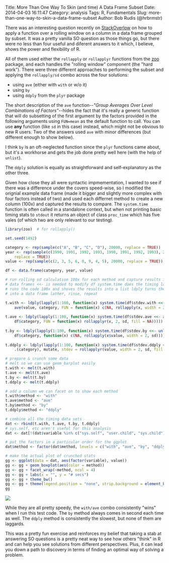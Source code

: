 Title: More Than One Way To Skin (and time) A Data Frame Subset
Date: 2014-04-03 16:11:47
Category: analysis
Tags: R, Fundamentals
Slug: more-than-one-way-to-skin-a-data-frame-subset
Author: Bob Rudis (@hrbrmstr)

There was an interesting question recently on [StackOverlow](http://stackoverflow.com/q/22775269/1457051) on how to apply a function over a rolling window on a column in a data frame grouped by subset. It was a pretty vanilla SO question as those things go, but there were no less than four useful and diferent answers to it which, I believe, shows the power and flexibility of R.

All of them used either the `rollapply` or `rollapplyr` functions from the [zoo](http://cran.r-project.org/web/packages/zoo/index.html) package, and each handles the "rolling window" component (the "hard work"). There were three different approaches to performing the subset and applying the `rollapply/sd` combo across the four solutions:

- using `ave` (either with `with` or w/o it)
- using `by`
- using `ddply` from the `plyr` package

The short description of the `ave` function--*"Group Averages Over Level Combinations of Factors"*--hides the fact that it's really a generic function that will do subsetting of the first argument by the factors provided in the following arguments using `FUN=mean` as the default function to call. You can use **any** function (like `sd` in this case) instead, which might not be obvious to new R users. Two of the answers used `ave` with minor differences (but different enough to show below).

I think `by` is an oft-neglected function since the `plyr` functions came about, but it's a workhorse and gets the job done pretty well here (with the help of `unlist`).

The `ddply` solution is equally as straightforward and self-explanatory as the other three.

Given how close they all were syntactic impmementation, I wanted to see if there was a difference under the covers speed-wise, so I modified the orignial example data frame (made it bigger and slightly more complex with four factors instead of two) and used each differnet method to create a new column (100x) and captured the results to compare. The `system.time` function is often called in a standalone context, but when not printing basic timing stats to `stdout` it returns an object of class `proc_time` which has five vales (of which two are only relevant to our testing).


```r
library(zoo)  # for rollapply()

set.seed(1492)

category <- rep(sample(c("A", "B", "C", "D"), 20000, replace = TRUE))
year <- rep(sample(c(1990, 1991, 1992, 1993, 1990, 1991, 1992, 1993), 20000, 
    replace = TRUE))
value <- rep(sample(c(2, 3, 5, 6, 8, 9, 4, 5), 20000, replace = TRUE))

df <- data.frame(category, year, value)

# run rolling sd calculation 100x for each method and capture results in
# data frames <<- is needed to modify df system.time does the timing lapply
# runs the code 100x and shoves the results into a list ldply turns the list
# into a data frame lather, rinse, repeat

t.with <- ldply(lapply(1:100, function(x) system.time(df$stdev.with <<- with(df, 
    ave(value, category, FUN = function(x) c(NA, rollapply(x, width = 2, sd)))))))
    
t.ave <- ldply(lapply(1:100, function(x) system.time(df$stdev.ave <<- ave(df$value, 
    df$category, FUN = function(x) rollapplyr(x, 2, sd, fill = NA)))))
    
t.by <- ldply(lapply(1:100, function(x) system.time(df$stdev.by <<- unlist(by(df, 
    df$category, function(x) c(NA, rollapply(x$value, width = 2, sd)))))))
    
t.ddply <- ldply(lapply(1:100, function(x) system.time(df$stdev.ddply <<- ddply(df, 
    .(category), mutate, stdev = rollapplyr(value, width = 2, sd, fill = NA))$stdev)))

# prepare & crunch some data
# melt so we can use geom_barplot easily
t.with <- melt(t.with)
t.ave <- melt(t.ave)
t.by <- melt(t.by)
t.ddply <- melt(t.ddply)

# add a column we can facet on to show each method
t.with$method <- "with"
t.ave$method <- "ave"
t.by$method <- "by"
t.ddply$method <- "ddply"

# combine all the timing data sets
dat <- rbind(t.with, t.ave, t.by, t.ddply)
# sys.self, etc aren't useful for this analysis
dat <- dat[!(dat$variable %in% c("sys.self", "user.child", "sys.child")), ]

# put the factors in a particular order for the ggplot
dat$method <- factor(dat$method, levels = c("with", "ave", "by", "ddply"))
```



```r
# make the actual plot of crunched stats
gg <- ggplot(data = dat, aes(factor(variable), value))
gg <- gg + geom_boxplot(aes(color = method))
gg <- gg + facet_wrap(~method, ncol = 4)
gg <- gg + labs(x = "", y = "# secs")
gg <- gg + theme_bw()
gg <- gg + theme(legend.position = "none", strip.background = element_blank())
gg
```

<a class="mag" href="/blog/images/2014/04/subset-stats.svg"><img src="/blog/images/2014/04/subset-stats.svg"></a>

While they are all pretty speedy, the `with/ave` combo consistently "wins" when I run this test code. The `by` method always comes in second each time as well. The `ddply` method is consistently the slowest, but none of them are laggards.

This was a pretty fun exercise and reinforces my belief that taking a stab at answering SO questions is a pretty neat way to see how others "think" in R and can help you see solutions from different perspectives. Plus, it can lead you down a path to discovery in terms of finding an optimal way of solving a problem.
